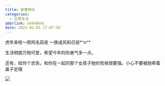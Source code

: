 ```yaml
---
title: 新春快乐
categories:
  - 记录生活
abbrlink: e6640e9c
date: 2022-02-01 17:07:58
---
```



虎年来啦～把鸡毛蒜皮 ～换成风和日丽*^o^*

生活明朗万物可爱，希望今年的你勇气多一点。

还有，给你个忠告。和你在一起的那个女孩子她的性格很要强。小心不要被她牵着鼻子走哦​

![](1.jpg)